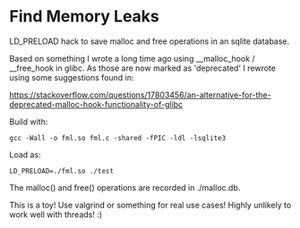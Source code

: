 # Find Memory Leaks

LD_PRELOAD hack to save malloc and free operations in an sqlite database.

Based on something I wrote a long time ago using __malloc_hook / __free_hook in glibc. As those are now marked as 'deprecated' I rewrote using some suggestions found in: 

https://stackoverflow.com/questions/17803456/an-alternative-for-the-deprecated-malloc-hook-functionality-of-glibc

Build with:
```
gcc -Wall -o fml.so fml.c -shared -fPIC -ldl -lsqlite3
```
Load as:
```
LD_PRELOAD=./fml.so ./test
```
The malloc() and free() operations are recorded in ./malloc.db.

This is a toy! Use valgrind or something for real use cases! Highly unlikely to work well with threads! :) 
